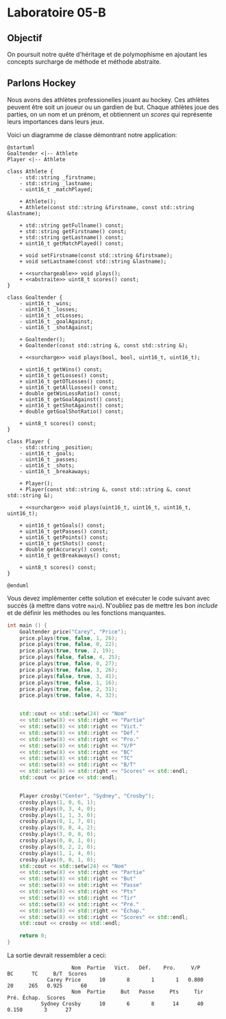 # Laboratoire 05-B

## Objectif

On poursuit notre quête d'héritage et de polymophisme en ajoutant les concepts surcharge de méthode et méthode abstraite.

## Parlons Hockey

Nous avons des athlètes professionelles jouant au hockey. Ces athlètes peuvent être soit un joueur ou un gardien de but. Chaque athlètes joue des parties, on un nom et un prénom, et obtiennent un *scores* qui représente leurs importances dans leurs jeux.

Voici un diagramme de classe démontrant notre application:

```plantuml
@startuml
Goaltender <|-- Athlete
Player <|-- Athlete

class Athlete {
    - std::string _firstname;
    - std::string _lastname;
    - uint16_t _matchPlayed;

    + Athlete();
    + Athlete(const std::string &firstname, const std::string &lastname);

    + std::string getFullname() const;
    + std::string getFirstname() const;
    + std::string getLastname() const;
    + uint16_t getMatchPlayed() const;

    + void setFirstname(const std::string &firstname);
    + void setLastname(const std::string &lastname);

    + <<surchargeable>> void plays();
    + <<abstraite>> uint8_t scores() const;
}

class Goaltender {
    - uint16_t _wins;
    - uint16_t _losses;
    - uint16_t _otLosses;
    - uint16_t _goalAgainst;
    - uint16_t _shotAgainst;

    + Goaltender();
    + Goaltender(const std::string &, const std::string &);

    + <<surcharge>> void plays(bool, bool, uint16_t, uint16_t);

    + uint16_t getWins() const;
    + uint16_t getLosses() const;
    + uint16_t getOTLosses() const;
    + uint16_t getAllLosses() const;
    + double getWinLossRatio() const;
    + uint16_t getGoalAgainst() const;
    + uint16_t getShotAgainst() const;
    + double getGoalShotRatio() const;

    + uint8_t scores() const;
}

class Player {
    - std::string _position;
    - uint16_t _goals;
    - uint16_t _passes;
    - uint16_t _shots;
    - uint16_t _breakaways;

    + Player();
    + Player(const std::string &, const std::string &, const std::string &);

    + <<surcharge>> void plays(uint16_t, uint16_t, uint16_t, uint16_t);

    + uint16_t getGoals() const;
    + uint16_t getPasses() const;
    + uint16_t getPoints() const;
    + uint16_t getShots() const;
    + double getAccuracy() const;
    + uint16_t getBreakaways() const;

    + uint8_t scores() const;
}

@enduml
```

Vous devez implémenter cette solution et exécuter le code suivant avec succès (à mettre dans votre `main`). N'oubliez pas de mettre les bon *include* et de définir les méthodes ou les fonctions manquantes.


```cpp
int main () {
    Goaltender price("Carey", "Price");
    price.plays(true, false, 1, 26);
    price.plays(true, false, 0, 22);
    price.plays(true, true, 2, 19);
    price.plays(false, false, 4, 25);
    price.plays(true, false, 0, 27);
    price.plays(true, false, 3, 26);
    price.plays(false, true, 3, 41);
    price.plays(true, false, 1, 16);
    price.plays(true, false, 2, 31);
    price.plays(true, false, 4, 32);


    std::cout << std::setw(24) << "Nom"
    << std::setw(8) << std::right << "Partie"
    << std::setw(8) << std::right << "Vict."
    << std::setw(8) << std::right << "Déf."
    << std::setw(8) << std::right << "Pro."
    << std::setw(8) << std::right << "V/P"
    << std::setw(8) << std::right << "BC"
    << std::setw(8) << std::right << "TC"
    << std::setw(8) << std::right << "B/T"
    << std::setw(8) << std::right << "Scores" << std::endl;
    std::cout << price << std::endl;


    Player crosby("Center", "Sydney", "Crosby");
    crosby.plays(1, 0, 6, 1);
    crosby.plays(0, 3, 4, 0);
    crosby.plays(1, 1, 3, 0);
    crosby.plays(0, 1, 7, 0);
    crosby.plays(0, 0, 4, 2);
    crosby.plays(3, 0, 8, 0);
    crosby.plays(0, 0, 1, 0);
    crosby.plays(0, 2, 2, 0);
    crosby.plays(1, 1, 4, 0);
    crosby.plays(0, 0, 1, 0);
    std::cout << std::setw(24) << "Nom"
    << std::setw(8) << std::right << "Partie"
    << std::setw(8) << std::right << "But"
    << std::setw(8) << std::right << "Passe"
    << std::setw(8) << std::right << "Pts"
    << std::setw(8) << std::right << "Tir"
    << std::setw(8) << std::right << "Pré."
    << std::setw(8) << std::right << "Échap."
    << std::setw(8) << std::right << "Scores" << std::endl;
    std::cout << crosby << std::endl;

    return 0;
}
```

La sortie devrait ressembler a ceci:

```
                     Nom  Partie   Vict.   Déf.    Pro.     V/P      BC      TC     B/T  Scores
             Carey Price      10       8       1       1   0.800      20     265   0.925      60
                     Nom  Partie     But   Passe     Pts     Tir   Pré. Échap.  Scores
           Sydney Crosby      10       6       8      14      40   0.150       3      27
```